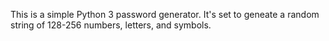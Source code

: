 This is a simple Python 3 password generator. It's set to geneate a random string of 128-256 numbers, letters, and symbols.  
